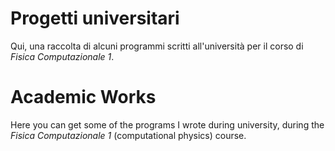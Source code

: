 # Progetti universitari
Qui, una raccolta di alcuni programmi scritti all'università per il corso di _Fisica Computazionale 1_.
#

# Academic Works
Here you can get some of the programs I wrote during university, during the _Fisica Computazionale 1_ (computational physics) course.
#
